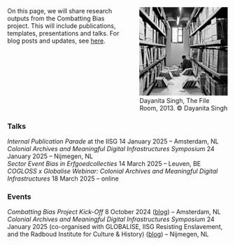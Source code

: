 <div style="display: flex; align-items: start; gap: 40px;">
   <div style="flex: 1; max-width: 60%;">
     On this page, we will share research outputs from the Combatting Bias project. This will include publications, templates, presentations and talks. For blog posts and updates, see <a href="../../news/resourcelist/">here</a>.
   </div>
   <div style="flex: 1; max-width: 40%;">
       <img src="../../static/img/dayanita_files.jpeg" alt="Sea of Files" style="width: 100%;" />
      <figcaption>Dayanita Singh, The File Room, 2013. © Dayanita Singh</figcaption>
   </div>
</div>

### Talks
_Internal Publication Parade_ at the IISG 14 January 2025 – Amsterdam, NL <br/>
_Colonial Archives and Meaningful Digital Infrastructures Symposium_ 24 January 2025 – Nijmegen, NL <br/>
_Sector Event Bias in Erfgoedcollecties_ 14 March 2025 – Leuven, BE <br/>
_COGLOSS x Globalise Webinar: Colonial Archives and Meaningful Digital Infrastructures_ 18 March 2025 – online <br/>

### Events
_Combatting Bias Project Kick-Off_ 8 October 2024 (<a href="../../news/kickoffannouncement.md/">blog</a>) – Amsterdam, NL <br/>
_Colonial Archives and Meaningful Digital Infrastructures Symposium_ 24 January 2025 (co-organised with GLOBALISE, IISG Resisting Enslavement, and the Radboud Institute for Culture & History) (<a href="../../news/meaningfulinfrastructuresforcolonialarchives.md/">blog</a>) – Nijmegen, NL

